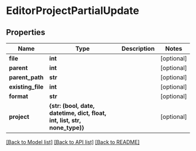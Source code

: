 # EditorProjectPartialUpdate


## Properties
Name | Type | Description | Notes
------------ | ------------- | ------------- | -------------
**file** | **int** |  | [optional] 
**parent** | **int** |  | [optional] 
**parent_path** | **str** |  | [optional] 
**existing_file** | **int** |  | [optional] 
**format** | **str** |  | [optional] 
**project** | **{str: (bool, date, datetime, dict, float, int, list, str, none_type)}** |  | [optional] 

[[Back to Model list]](../#documentation-for-models) [[Back to API list]](../#documentation-for-api-endpoints) [[Back to README]](../)


